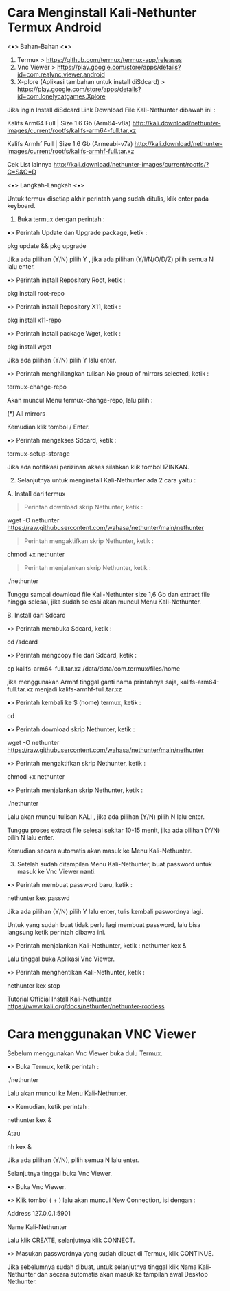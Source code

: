 # Cara Menginstall Kali-Nethunter Termux Android

<•> Bahan-Bahan <•>

1. Termux >
https://github.com/termux/termux-app/releases
2. Vnc Viewer >
https://play.google.com/store/apps/details?id=com.realvnc.viewer.android
3. X-plore (Aplikasi tambahan untuk install diSdcard) >
https://play.google.com/store/apps/details?id=com.lonelycatgames.Xplore

Jika ingin Install diSdcard Link Download File Kali-Nethunter dibawah ini :

Kalifs Arm64 Full | Size 1.6 Gb (Arm64-v8a) 
http://kali.download/nethunter-images/current/rootfs/kalifs-arm64-full.tar.xz

Kalifs Armhf Full | Size 1.6 Gb (Armeabi-v7a) 
http://kali.download/nethunter-images/current/rootfs/kalifs-armhf-full.tar.xz

Cek List lainnya
http://kali.download/nethunter-images/current/rootfs/?C=S&O=D


<•> Langkah-Langkah <•>

Untuk termux disetiap akhir perintah yang sudah ditulis, klik enter pada keyboard.

1. Buka termux dengan perintah :

•> Perintah Update dan Upgrade package, ketik :

pkg update && pkg upgrade

Jika ada pilihan (Y/N) pilih Y , jika ada pilihan (Y/I/N/O/D/Z) pilih semua N lalu enter.

•> Perintah install Repository Root, ketik :

pkg install root-repo

•> Perintah install Repository X11, ketik :

pkg install x11-repo

•> Perintah install package Wget, ketik :

pkg install wget

Jika ada pilihan (Y/N) pilih Y lalu enter.

•> Perintah menghilangkan tulisan No group of mirrors selected, ketik :

termux-change-repo

Akan muncul Menu termux-change-repo, lalu pilih :

(*) All mirrors

Kemudian klik tombol <OK> / Enter.

•> Perintah mengakses Sdcard,  ketik :

termux-setup-storage

Jika ada notifikasi perizinan akses silahkan klik tombol IZINKAN.

2. Selanjutnya untuk menginstall Kali-Nethunter ada 2 cara yaitu :

A. Install dari termux

> Perintah download skrip Nethunter, ketik :

wget -O nethunter https://raw.githubusercontent.com/wahasa/nethunter/main/nethunter

> Perintah mengaktifkan skrip Nethunter, ketik :

chmod +x nethunter

> Perintah menjalankan skrip Nethunter,  ketik :

./nethunter

Tunggu sampai download file Kali-Nethunter size 1,6 Gb dan extract file hingga selesai, jika sudah selesai akan muncul Menu Kali-Nethunter. 


B. Install dari Sdcard

•> Perintah membuka Sdcard, ketik :

cd /sdcard

•> Perintah mengcopy file dari Sdcard, ketik :

cp kalifs-arm64-full.tar.xz /data/data/com.termux/files/home

jika menggunakan Armhf tinggal ganti nama printahnya saja, kalifs-arm64-full.tar.xz menjadi kalifs-armhf-full.tar.xz

•> Perintah kembali ke $ (home) termux, ketik :

cd

•> Perintah download skrip Nethunter, ketik :

wget -O nethunter https://raw.githubusercontent.com/wahasa/nethunter/main/nethunter

•> Perintah mengaktifkan skrip Nethunter, ketik :

chmod +x nethunter

•> Perintah menjalankan skrip Nethunter,  ketik :

./nethunter

Lalu akan muncul tulisan KALI , jika ada pilihan (Y/N) pilih N lalu enter.

Tunggu proses extract file selesai sekitar 10-15 menit, jika ada pilihan (Y/N) pilih N lalu enter.

Kemudian secara automatis akan masuk ke Menu Kali-Nethunter.


3. Setelah sudah ditampilan Menu Kali-Nethunter, buat password untuk masuk ke Vnc Viewer nanti.

•> Perintah membuat password baru, ketik :

nethunter kex passwd

Jika ada pilihan (Y/N) pilih Y lalu enter, tulis kembali paswordnya lagi.

Untuk yang sudah buat tidak perlu lagi membuat password, lalu bisa langsung ketik perintah dibawa ini.

•> Perintah menjalankan Kali-Nethunter, ketik :
nethunter kex &

Lalu tinggal buka Aplikasi Vnc Viewer.

•> Perintah menghentikan Kali-Nethunter, ketik :

nethunter kex stop



Tutorial Official Install Kali-Nethunter
https://www.kali.org/docs/nethunter/nethunter-rootless

# Cara menggunakan VNC Viewer


Sebelum menggunakan Vnc Viewer buka dulu Termux.

•>  Buka Termux, ketik perintah :

./nethunter

Lalu akan muncul ke Menu Kali-Nethunter.

•> Kemudian, ketik perintah :

nethunter kex &

Atau

nh kex &

Jika ada pilihan (Y/N), pilih semua N lalu enter.


Selanjutnya tinggal buka Vnc Viewer.

•> Buka Vnc Viewer.

•> Klik tombol ( + ) lalu akan muncul New Connection, isi dengan :

Address
127.0.0.1:5901

Name
Kali-Nethunter

Lalu klik CREATE, selanjutnya klik CONNECT.

•> Masukan passwordnya yang sudah dibuat di Termux, klik CONTINUE.

Jika sebelumnya sudah dibuat, untuk selanjutnya tinggal klik Nama Kali-Nethunter dan secara automatis akan masuk ke tampilan awal Desktop Nethunter.
